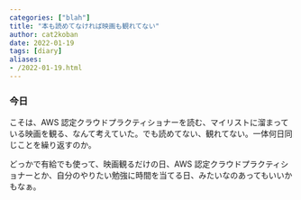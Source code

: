 ```yaml
---
categories: ["blah"]
title: "本も読めてなければ映画も観れてない"
author: cat2koban
date: 2022-01-19
tags: [diary]
aliases:
- /2022-01-19.html
---
```


### 今日

こそは、AWS 認定クラウドプラクティショナーを読む、マイリストに溜まっている映画を観る、なんて考えていた。でも読めてない、観れてない。一体何日同じことを繰り返すのか。

どっかで有給でも使って、映画観るだけの日、AWS 認定クラウドプラクティショナーとか、自分のやりたい勉強に時間を当てる日、みたいなのあってもいいかもなぁ。

